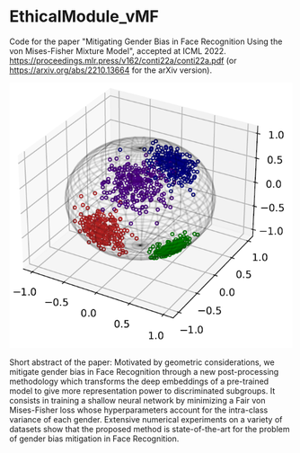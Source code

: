 # EthicalModule_vMF
Code for the paper "Mitigating Gender Bias in Face Recognition Using the von Mises-Fisher Mixture Model", accepted at ICML 2022.
https://proceedings.mlr.press/v162/conti22a/conti22a.pdf (or https://arxiv.org/abs/2210.13664 for the arXiv version).


<p align="center">
  <img src="https://github.com/JRConti/EthicalModule_vMF/blob/main/images/vMF_sphere.png">
</p>


Short abstract of the paper:
Motivated by geometric considerations, we mitigate gender bias in Face Recognition through a new post-processing methodology which transforms the deep embeddings of a pre-trained model to give more representation power to discriminated subgroups. It consists in training a shallow neural network by minimizing a Fair von Mises-Fisher loss whose hyperparameters account for the intra-class variance of each gender. Extensive numerical experiments on a variety of datasets show that the proposed method is state-of-the-art for the problem of gender bias mitigation in Face Recognition. 
